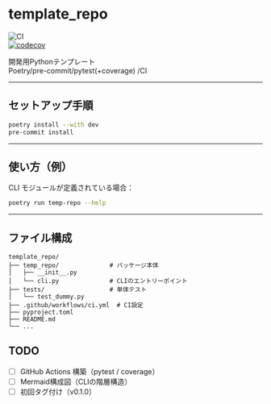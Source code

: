 # template_repo

![CI](https://github.com/yamanora/temp_repo/actions/workflows/ci.yml/badge.svg)  
[![codecov](https://codecov.io/gh/yamanora/template_repo/branch/main/graph/badge.svg)](https://codecov.io/gh/yamanora/temp_repo)

開発用Pythonテンプレート  
Poetry/pre-commit/pytest(+coverage) /CI

---

## セットアップ手順

```bash
poetry install --with dev
pre-commit install
```

---

## 使い方（例）

CLI モジュールが定義されている場合：

```bash
poetry run temp-repo --help
```

---

## ファイル構成

```
template_repo/
├── temp_repo/              # パッケージ本体
│   ├── __init__.py
│   └── cli.py              # CLIのエントリーポイント
├── tests/                  # 単体テスト
│   └── test_dummy.py
├── .github/workflows/ci.yml  # CI設定
├── pyproject.toml
├── README.md
└── ...
```

## TODO

- [ ] GitHub Actions 構築（pytest / coverage）
- [ ] Mermaid構成図（CLIの階層構造）
- [ ] 初回タグ付け（v0.1.0）
